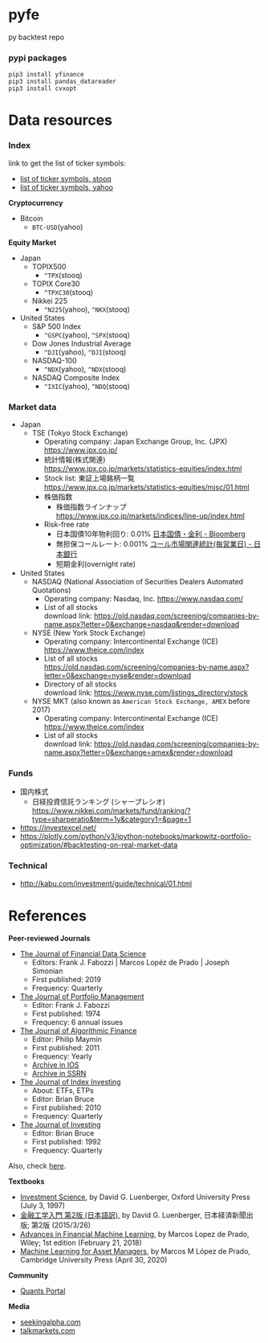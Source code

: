 # pyfe

py backtest repo

### pypi packages

```
pip3 install yfinance
pip3 install pandas_datareader
pip3 install cvxopt
```

# Data resources

### Index

link to get the list of ticker symbols:
- [list of ticker symbols, stooq](https://stooq.com/t/)
- [list of ticker symbols, yahoo](https://finance.yahoo.com/trending-tickers)


**Cryptocurrency**
- Bitcoin
    - `BTC-USD`(yahoo)

**Equity Market**
- Japan
    - TOPIX500
        - `^TPX`(stooq)
    - TOPIX Core30
        - `^TPXC30`(stooq)
    - Nikkei 225 
        - `^N225`(yahoo), `^NKX`(stooq)
- United States
    - S&P 500 Index
        - `^GSPC`(yahoo), `^SPX`(stooq)
    - Dow Jones Industrial Average
        - `^DJI`(yahoo), `^DJI`(stooq)
    - NASDAQ-100
        - `^NDX`(yahoo), `^NDX`(stooq)
    - NASDAQ Composite Index
        - `^IXIC`(yahoo), `^NDQ`(stooq)

### Market data

- Japan
    - TSE (Tokyo Stock Exchange)<br>
        - Operating company: Japan Exchange Group, Inc. (JPX)<br>
          https://www.jpx.co.jp/
        - 統計情報(株式関連)<br>
          https://www.jpx.co.jp/markets/statistics-equities/index.html
        - Stock list: 東証上場銘柄一覧<br>
          https://www.jpx.co.jp/markets/statistics-equities/misc/01.html
        - 株価指数
          - 株価指数ラインナップ https://www.jpx.co.jp/markets/indices/line-up/index.html
        - Risk-free rate<br>
          - 日本国債10年物利回り: 0.01% [日本国債・金利 - Bloomberg](https://www.bloomberg.co.jp/markets/rates-bonds/government-bonds/japan)
          - 無担保コールレート: 0.001% [コール市場関連統計(毎営業日) - 日本銀行](https://www3.boj.or.jp/market/jp/menu_m.htm)
          - 短期金利(overnight rate)
- United States
    - NASDAQ (National Association of Securities Dealers Automated Quotations)
        - Operating company: Nasdaq, Inc.
          https://www.nasdaq.com/
        - List of all stocks<br>
          download link: https://old.nasdaq.com/screening/companies-by-name.aspx?letter=0&exchange=nasdaq&render=download
    - NYSE (New York Stock Exchange)<br>
        - Operating company: Intercontinental Exchange (ICE)<br>
          https://www.theice.com/index
        - List of all stocks<br>
          https://old.nasdaq.com/screening/companies-by-name.aspx?letter=0&exchange=nyse&render=download  
        - Directory of all stocks<br>
          download link: https://www.nyse.com/listings_directory/stock
    - NYSE MKT (also known as `American Stock Exchange, AMEX` before 2017)
        - Operating company: Intercontinental Exchange (ICE)<br>
          https://www.theice.com/index
        - List of all stocks<br>
          download link: https://old.nasdaq.com/screening/companies-by-name.aspx?letter=0&exchange=amex&render=download

### Funds

- 国内株式
  - 日経投資信託ランキング (シャープレシオ)
    https://www.nikkei.com/markets/fund/ranking/?type=sharperatio&term=1y&category1=&page=1
- https://investexcel.net/
- https://plotly.com/python/v3/ipython-notebooks/markowitz-portfolio-optimization/#backtesting-on-real-market-data

### Technical

- http://kabu.com/investment/guide/technical/01.html

# References

**Peer-reviewed Journals**
- [The Journal of Financial Data Science](https://jfds.pm-research.com/)
  - Editors: Frank J. Fabozzi | Marcos Lopéz de Prado | Joseph Simonian
  - First published: 2019
  - Frequency: Quarterly
- [The Journal of Portfolio Management](https://jpm.pm-research.com/)
  - Editor: Frank J. Fabozzi
  - First published: 1974
  - Frequency: 6 annual issues
- [The Journal of Algorithmic Finance](http://www.algorithmicfinance.org/)
  - Editor: Philip Maymin
  - First published: 2011
  - Frequency: Yearly
  - [Archive in IOS](https://www.iospress.nl/journal/algorithmic-finance/)
  - [Archive in SSRN](https://papers.ssrn.com/sol3/JELJOUR_Results.cfm?form_name=journalbrowse&journal_id=1676554)
- [The Journal of Index Investing](https://jii.pm-research.com/)
  - About: ETFs, ETPs
  - Editor: Brian Bruce
  - First published: 2010
  - Frequency: Quarterly
- [The Journal of Investing](https://joi.pm-research.com/)
  - Editor: Brian Bruce
  - First published: 1992
  - Frequency: Quarterly

Also, check [here](https://www.pm-research.com/journals).


**Textbooks**
- [Investment Science](https://www.amazon.com/dp/0195108094), by David G. Luenberger, Oxford University Press (July 3, 1997)
- [金融工学入門 第2版 (日本語訳)](https://www.amazon.co.jp/dp/4532134587), by David G. Luenberger, 日本経済新聞出版; 第2版 (2015/3/26)
- [Advances in Financial Machine Learning](https://www.amazon.com/dp/1119482089), by Marcos Lopez de Prado, Wiley; 1st edition (February 21, 2018)
- [Machine Learning for Asset Managers](https://www.amazon.com/dp/1108792898), by Marcos M López de Prado, Cambridge University Press (April 30, 2020)

**Community**
- [Quants Portal](http://www.quantsportal.com/)

**Media**
- [seekingalpha.com](https://seekingalpha.com/)
- [talkmarkets.com](https://talkmarkets.com/)

